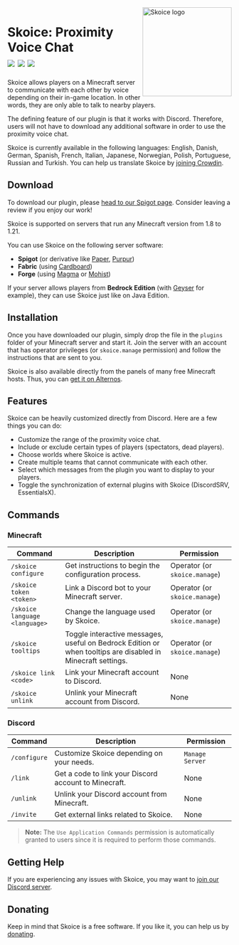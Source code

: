 <img align="right" src="https://clementraynaud.net/Skoice.jpeg" height="200" width="200" alt="Skoice logo">

# Skoice: Proximity Voice Chat<br>[![](https://img.shields.io/spiget/downloads/82861?style=flat&labelColor=697EC4&color=7289DA&label=Downloads)](https://www.spigotmc.org/resources/skoice-proximity-voice-chat.82861) [![](https://img.shields.io/spiget/rating/82861?style=flat&labelColor=697EC4&color=7289DA&label=Rating)](https://www.spigotmc.org/resources/skoice-proximity-voice-chat.82861) [![](https://img.shields.io/discord/741375523275407461.svg?style=flat&labelColor=697EC4&color=7289DA&label=Discord)](https://discord.gg/skoice-proximity-voice-chat-741375523275407461)

Skoice allows players on a Minecraft server to communicate with each other by voice depending on their in-game location. In other words, they are only able to talk to nearby players.

The defining feature of our plugin is that it works with Discord. Therefore, users will not have to download any additional software in order to use the proximity voice chat.

Skoice is currently available in the following languages: English, Danish, German, Spanish, French, Italian, Japanese, Norwegian, Polish, Portuguese, Russian and Turkish.
You can help us translate Skoice by [joining Crowdin](https://crowdin.com/project/skoice).

## Download

To download our plugin, please [head to our Spigot page](https://www.spigotmc.org/resources/skoice-proximity-voice-chat.82861). Consider leaving a review if you enjoy our work!

Skoice is supported on servers that run any Minecraft version from 1.8 to 1.21.

You can use Skoice on the following server software:
- **Spigot** (or derivative like [Paper](https://papermc.io/downloads/paper), [Purpur](https://purpurmc.org/downloads))
- **Fabric** (using [Cardboard](https://cardboardpowered.org/))
- **Forge** (using [Magma](https://magmafoundation.org/) or [Mohist](https://mohistmc.com/))

If your server allows players from **Bedrock Edition** (with [Geyser](https://geysermc.org/) for example), they can use Skoice just like on Java Edition.

## Installation

Once you have downloaded our plugin, simply drop the file in the `plugins` folder of your Minecraft server and start it. Join the server with an account that has operator privileges (or `skoice.manage` permission) and follow the instructions that are sent to you.

Skoice is also available directly from the panels of many free Minecraft hosts. Thus, you can [get it on Alternos](https://alternos.org/addons/a/spigot/82861).

## Features

Skoice can be heavily customized directly from Discord. Here are a few things you can do:
- Customize the range of the proximity voice chat.
- Include or exclude certain types of players (spectators, dead players).
- Choose worlds where Skoice is active.
- Create multiple teams that cannot communicate with each other.
- Select which messages from the plugin you want to display to your players.
- Toggle the synchronization of external plugins with Skoice (DiscordSRV, EssentialsX).

## Commands

### Minecraft

| Command                       | Description                                                                                                 | Permission                    |
|-------------------------------|-------------------------------------------------------------------------------------------------------------|-------------------------------|
| `/skoice configure`           | Get instructions to begin the configuration process.                                                        | Operator (or `skoice.manage`) |
| `/skoice token <token>`       | Link a Discord bot to your Minecraft server.                                                                | Operator (or `skoice.manage`) |
| `/skoice language <language>` | Change the language used by Skoice.                                                                         | Operator (or `skoice.manage`) |
| `/skoice tooltips`            | Toggle interactive messages, useful on Bedrock Edition or when tooltips are disabled in Minecraft settings. | Operator (or `skoice.manage`) |
| `/skoice link <code>`         | Link your Minecraft account to Discord.                                                                     | None                          |
| `/skoice unlink`              | Unlink your Minecraft account from Discord.                                                                 | None                          |

### Discord

| Command      | Description                                           | Permission      |
|--------------|-------------------------------------------------------|-----------------|
| `/configure` | Customize Skoice depending on your needs.             | `Manage Server` |
| `/link`      | Get a code to link your Discord account to Minecraft. | None            |
| `/unlink`    | Unlink your Discord account from Minecraft.           | None            |
| `/invite`    | Get external links related to Skoice.                 | None            |

> **Note:** The `Use Application Commands` permission is automatically granted to users since it is required to perform those commands.

## Getting Help

If you are experiencing any issues with Skoice, you may want to [join our Discord server](https://discord.gg/skoice-proximity-voice-chat-741375523275407461).

## Donating

Keep in mind that Skoice is a free software. If you like it, you can help us by [donating](https://opencollective.com/skoice).
